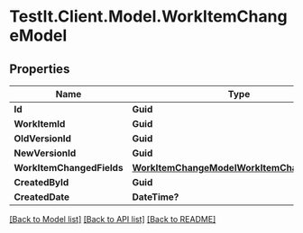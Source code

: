 # TestIt.Client.Model.WorkItemChangeModel

## Properties

Name | Type | Description | Notes
------------ | ------------- | ------------- | -------------
**Id** | **Guid** |  | [optional] 
**WorkItemId** | **Guid** |  | [optional] 
**OldVersionId** | **Guid** |  | [optional] 
**NewVersionId** | **Guid** |  | [optional] 
**WorkItemChangedFields** | [**WorkItemChangeModelWorkItemChangedFields**](WorkItemChangeModelWorkItemChangedFields.md) |  | [optional] 
**CreatedById** | **Guid** |  | [optional] 
**CreatedDate** | **DateTime?** |  | [optional] 

[[Back to Model list]](../README.md#documentation-for-models) [[Back to API list]](../README.md#documentation-for-api-endpoints) [[Back to README]](../README.md)

